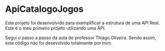 # ApiCatalogoJogos
Este projeto foi desenvolvido para exemplificar a estrutura de uma API Rest. 
Este é o meu primeiro projeto utilizando uma API. 

Segui o passo a passo da aula do professor Thiago Oliveira. 
Sendo assim, este código não foi desevolvido totalmente por mim.


